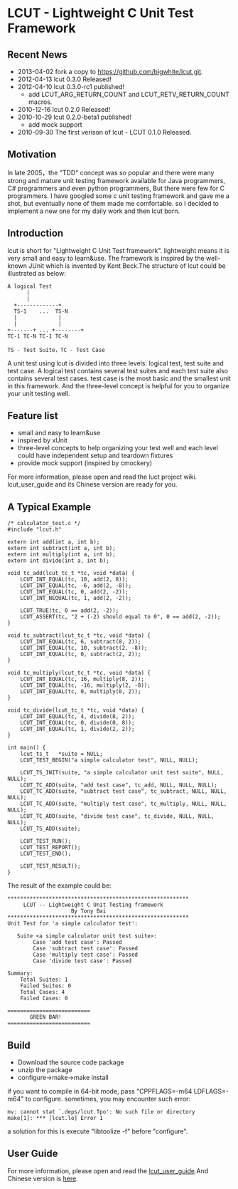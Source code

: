LCUT - Lightweight C Unit Test Framework
========================================

Recent News
-----------

 - 2013-04-02 fork a copy to https://github.com/bigwhite/lcut.git.
 - 2012-04-13 lcut 0.3.0 Released!
 - 2012-04-10 lcut 0.3.0-rc1 published!
   - add LCUT_ARG_RETURN_COUNT and LCUT_RETV_RETURN_COUNT macros.
 - 2010-12-16 lcut 0.2.0 Released!
 - 2010-10-29 lcut 0.2.0-beta1 published!
   - add mock support
 - 2010-09-30 The first verison of lcut - LCUT 0.1.0 Released.

Motivation
----------

In late 2005，the "TDD" concept was so popular and there were many strong and mature unit testing framework available 
for Java programmers, C# programmers and even python programmers, But there were few for C programmers. I have googled 
some c unit testing framework and gave me a shot, but eventually none of them made me comfortable. so I decided 
to implement a new one for my daily work and then lcut born.

Introduction
------------

lcut is short for "Lightweight C Unit Test framework". lightweight means it is very small and easy to learn&use. 
The framework is inspired by the well-known JUnit which is invented by Kent Beck.The structure of lcut could be 
illustrated as below:

    A logical Test
          |  
          |  
      +-------------+
      TS-1    ...  TS-N
      |             |  
      |             |  
    +-------+ ... +--------+
    TC-1 TC-N TC-1 TC-N
    
    TS - Test Suite，TC - Test Case

A unit test using lcut is divided into three levels: logical test, test suite and test case. A logical test contains 
several test suites and each test suite also contains several test cases. test case is the most basic and the smallest
unit in this framework. And the three-level concept is helpful for you to organize your unit testing well.

Feature list
------------

 - small and easy to learn&use
 - inspired by xUnit
 - three-level concepts to help organizing your test well and each level could have independent setup and teardown
   fixtures
 - provide mock support (inspired by cmockery)

For more information, please open and read the luct project wiki. lcut_user_guide and its Chinese version are ready 
for you.

A Typical Example
-------
    /* calculator_test.c */
    #include "lcut.h"

    extern int add(int a, int b);
    extern int subtract(int a, int b);
    extern int multiply(int a, int b);
    extern int divide(int a, int b);

    void tc_add(lcut_tc_t *tc, void *data) {
        LCUT_INT_EQUAL(tc, 10, add(2, 8));
        LCUT_INT_EQUAL(tc, -6, add(2, -8));
        LCUT_INT_EQUAL(tc, 0, add(2, -2));
        LCUT_INT_NEQUAL(tc, 1, add(2, -2));

        LCUT_TRUE(tc, 0 == add(2, -2));
        LCUT_ASSERT(tc, "2 + (-2) should equal to 0", 0 == add(2, -2));
    }

    void tc_subtract(lcut_tc_t *tc, void *data) {
        LCUT_INT_EQUAL(tc, 6, subtract(8, 2));
        LCUT_INT_EQUAL(tc, 10, subtract(2, -8));
        LCUT_INT_EQUAL(tc, 0, subtract(2, 2));
    }

    void tc_multiply(lcut_tc_t *tc, void *data) {
        LCUT_INT_EQUAL(tc, 16, multiply(8, 2));
        LCUT_INT_EQUAL(tc, -16, multiply(2, -8));
        LCUT_INT_EQUAL(tc, 0, multiply(0, 2));
    }

    void tc_divide(lcut_tc_t *tc, void *data) {
        LCUT_INT_EQUAL(tc, 4, divide(8, 2));
        LCUT_INT_EQUAL(tc, 0, divide(0, 8));
        LCUT_INT_EQUAL(tc, 1, divide(2, 2));
    }

    int main() {
        lcut_ts_t   *suite = NULL;
        LCUT_TEST_BEGIN("a simple calculator test", NULL, NULL);

        LCUT_TS_INIT(suite, "a simple calculator unit test suite", NULL, NULL);
        LCUT_TC_ADD(suite, "add test case", tc_add, NULL, NULL, NULL);
        LCUT_TC_ADD(suite, "subtract test case", tc_subtract, NULL, NULL, NULL);
        LCUT_TC_ADD(suite, "multiply test case", tc_multiply, NULL, NULL, NULL);
        LCUT_TC_ADD(suite, "divide test case", tc_divide, NULL, NULL, NULL);
        LCUT_TS_ADD(suite);

        LCUT_TEST_RUN();
        LCUT_TEST_REPORT();
        LCUT_TEST_END();

        LCUT_TEST_RESULT();
    }

The result of the example could be:

    *********************************************************
         LCUT -- Lightweight C Unit Testing framework
 		                By Tony Bai
    ********************************************************* 
    Unit Test for 'a simple calculator test':

	   Suite <a simple calculator unit test suite>: 
		    Case 'add test case': Passed
		    Case 'subtract test case': Passed
		    Case 'multiply test case': Passed
		    Case 'divide test case': Passed

    Summary: 
	    Total Suites: 1 
	    Failed Suites: 0 
	    Total Cases: 4 
	    Failed Cases: 0 

    ==========================
	       GREEN BAR!
    ==========================

Build
------
 - Download the source code package
 - unzip the package
 - configure->make->make install
 
if you want to compile in 64-bit mode, pass "CPPFLAGS=-m64 LDFLAGS=-m64" to configure.
sometimes, you may encounter such error:

	mv: cannot stat `.deps/lcut.Tpo': No such file or directory
	make[1]: *** [lcut.lo] Error 1
	
a solution for this is execute "libtoolize -f" before "configure".

User Guide
-------------
For more information, please open and read the [lcut_user_guide](https://github.com/bigwhite/lcut/wiki/lcut-user-guide).And Chinese version is [here](https://github.com/bigwhite/lcut/wiki/lcut%E7%94%A8%E6%88%B7%E6%8C%87%E5%8D%97).

